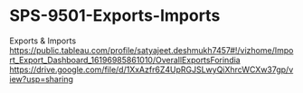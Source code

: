 # SPS-9501-Exports-Imports
Exports &amp; Imports
https://public.tableau.com/profile/satyajeet.deshmukh7457#!/vizhome/Import_Export_Dashboard_16196985861010/OverallExportsForindia
https://drive.google.com/file/d/1XxAzfr6Z4UpRGJSLwyQiXhrcWCXw37gp/view?usp=sharing
